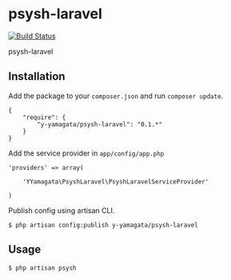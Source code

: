 psysh-laravel
=============

[![Build Status](https://travis-ci.org/y-yamagata/psysh-laravel.svg?branch=master)](https://travis-ci.org/y-yamagata/psysh-laravel)

psysh-laravel

Installation
------------

Add the package to your `composer.json` and run `composer update`.

    {
        "require": {
            "y-yamagata/psysh-laravel": "0.1.*"
        }
    }

Add the service provider in `app/config/app.php`

    'providers' => array(

        'YYamagata\PsyshLaravel\PsyshLaravelServiceProvider'

    )

Publish config using artisan CLI.

    $ php artisan config:publish y-yamagata/psysh-laravel

Usage
-----

    $ php artisan psysh

